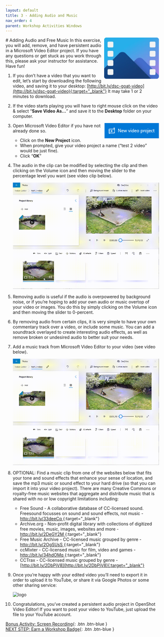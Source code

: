```yaml
---
layout: default
title: 3 - Adding Audio and Music
nav_order: 4
parent: Workshop Activities Windows
---
```


<img src="images/ms-videoeditor/ve-basics/logo.png" style="float:right;width:180px;" alt="logo">
# Adding Audio and Free Music
In this exercise, you will add, remove, and have persistent audio in a Microsoft Video Editor project. If you have any questions or get stuck as you work through this, please ask your instructor for assistance.  Have fun!

1.  If you don’t have a video that you want to edit, let’s start by downloading the following video, and saving it to your desktop: [http://bit.ly/dsc-goat-video](http://bit.ly/dsc-goat-video){:target="_blank"} It may take 1 or 2 minutes to download.
2.  If the video starts playing you will have to right mouse click on the video & select “**Save Video As...**” and save it to the **Desktop** folder on your computer.

    <img src="images/ms-videoeditor/ve-audio/new-project.png" style="float:right;width:180px;" alt="logo">

3.  Open Microsoft Video Editor if you have not already done so.
    -   Click on the **New Project** icon.
    -   When prompted, give your video project a name (“test 2 video” would be just fine).
    -   Click “**OK**”
4.  The audio in the clip can be modified by selecting the clip and then clicking on the Volume icon and then moving the slider to the percentage level you want (see video clip below).

    <img src="images/ms-videoeditor/ve-audio/edit-audio.gif" style="width:720px;" alt="logo">

5.  Removing audio is useful if the audio is overpowered by background noise, or if you’re hoping to add your own audio or music overtop of your video or images. You do this by simply clicking on the Volume icon and then moving the slider to 0-percent.
6.  By removing audio from certain clips, it is very simple to have your own commentary track over a video, or include some music. You can add a soundtrack overlayed to create interesting audio effects, as well as remove broken or undesired audio to better suit your needs. 
7.  Add a music track from Microsoft Video Editor to your video (see video below).

    <img src="images/ms-videoeditor/ve-audio/add-background-music.gif" style="width:720px;" alt="logo">

8.  OPTIONAL: Find a music clip from one of the websites below that fits your tone and sound effects that enhance your sense of location, and save the mp3 music or sound effect to your hard drive (so that you can import it into your video project). There are many Creative Commons or royalty-free music websites that aggregate and distribute music that is shared with no or low copyright limitations including:
    -   Free Sound - A collaborative database of CC-licensed sound. Freesound focusses on sound and sound effects, not music - [http://bit.ly/33deeCq ](http://bit.ly/33deeCq ){:target="_blank"}
    -   Archive.org - Non-profit digital library with collections of digitized free movies, music, images, websites and more - [http://bit.ly/2DeGY2M  ](http://bit.ly/2DeGY2M  ){:target="_blank"}
    -   Free Music Archive - CC-licensed music grouped by genre - [http://bit.ly/2OgSUsS ](http://bit.ly/2OgSUsS ){:target="_blank"}
    -   ccMixter - CC-licensed music for film, video and games - [http://bit.ly/34hdOMq ](http://bit.ly/34hdOMq ){:target="_blank"}
    -   CCTrax - CC-licensed music grouped by genre - [http://bit.ly/2DbPjV8](http://bit.ly/2DbPjV8){:target="_blank"}
9.  Once you’re happy with your edited video you’ll need to export it in order to upload it to YouTube, or share it via Google Photos or some other sharing service:

    <img src="images/ms-videoeditor/ve-audio/finish.gif" style="width:720px;" alt="logo">

10.  Congratulations, you’ve created a persistent audio project in OpenShot Video Editor! If you want to post your video to YouTube, just upload the file to your YouTube account.

[Bonus Activity: Screen Recording](screen-recording.html){: .btn .btn-blue }<br>
[NEXT STEP: Earn a Workshop Badge](informal-credentials.html){: .btn .btn-blue }
